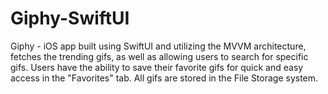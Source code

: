 # Giphy-SwiftUI
Giphy - iOS app built using SwiftUI and utilizing the MVVM architecture, fetches the trending gifs, as well as allowing users to search for specific gifs. Users have the ability to save their favorite gifs for quick and easy access in the "Favorites" tab. All gifs are stored in the File Storage system.
